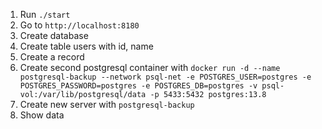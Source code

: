 1. Run `./start`
2. Go to `http://localhost:8180`
3. Create database
4. Create table users with id, name
5. Create a record
6. Create second postgresql container with `docker run -d --name postgresql-backup --network psql-net -e POSTGRES_USER=postgres -e POSTGRES_PASSWORD=postgres -e POSTGRES_DB=postgres -v psql-vol:/var/lib/postgresql/data -p 5433:5432 postgres:13.8`
7. Create new server with `postgresql-backup`
8. Show data
